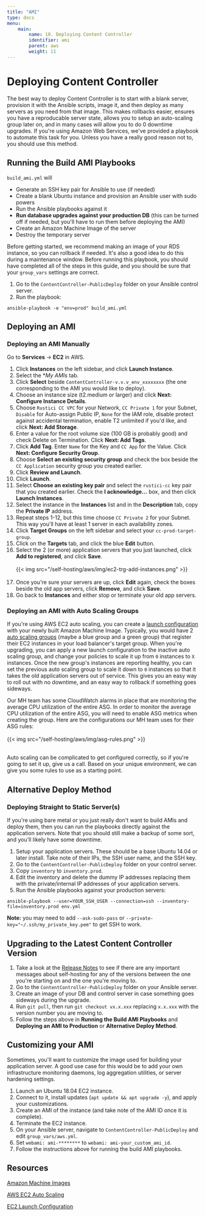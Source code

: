 ```yaml
---
title: "AMI"
type: docs
menu:
    main:
        name: 10. Deploying Content Controller
        identifier: ami
        parent: aws
        weight: 11
---
```


# Deploying Content Controller

The best way to deploy Content Controller is to start with a blank server, provision it with the Ansible scripts, image it, and then deploy as many servers as you need from that image.  This makes rollbacks easier, ensures you have a reproducable server state, allows you to setup an auto-scaling group later on, and in many cases will allow you to do 0 downtime upgrades.  If you're using Amazon Web Services, we've provided a playbook to automate this task for you.  Unless you have a really good reason not to, you should use this method.

## Running the Build AMI Playbooks

`build_ami.yml` will
* Generate an SSH key pair for Ansible to use (if needed)
* Create a blank Ubuntu instance and provision an Ansible user with sudo powers
* Run the Ansible playbooks against it
* **Run database upgrades against your production DB** (this can be turned off if needed, but you'll have to run them before deploying the AMI)
* Create an Amazon Machine Image of the server
* Destroy the temporary server

Before getting started, we recommend making an image of your RDS instance, so you can rollback if needed.  It's also a good idea to do this during a maintenance window.  Before running this playbook, you should have completed all of the steps in this guide, and you should be sure that your `group_vars` settings are correct.

1. Go to the `ContentController-PublicDeploy` folder on your Ansible control server.
2. Run the playbook:
```
ansible-playbook -e "env=prod" build_ami.yml
```

## Deploying an AMI

### Deploying an AMI Manually

Go to **Services** -> **EC2** in AWS.

1. Click **Instances** on the left sidebar, and click **Launch Instance**.
2. Select the **My AMIs* tab.
3. Click **Select** beside `ContentController-v.v.v_env_xxxxxxxx` (the one corresponding to the AMI you would like to deploy).
4. Choose an instance size (t2.medium or larger) and click **Next: Configure Instance Details**.
5. Choose `Rustici CC VPC` for your Network, `CC Private 1` for your Subnet, `Disable` for Auto-assign Public IP, `None` for the IAM role, disable protect against accidental termination, enable T2 unlimited if you'd like, and click **Next: Add Storage**.
6. Enter a value for the root volume size (100 GB is probably good) and check Delete on Termination.  Click **Next: Add Tags**.
7. Click **Add Tag**.  Enter `Name` for the Key and `CC App` for the Value.  Click **Next: Configure Security Group**.
8. Choose **Select an existing security group** and check the box beside the `CC Application` security group you created earlier.
9. Click **Review and Launch**.
10. Click **Launch**.
11. Select **Choose an existing key pair** and select the `rustici-cc` key pair that you created earlier.  Check the **I acknowledge...** box, and then click **Launch Instances**.
12. Select the instance in the **Instances** list and in the **Description** tab, copy the **Private IP** address.
13. Repeat steps 1-12, but this time choose `CC Private 2` for your Subnet.  This way you'll have at least 1 server in each availability zones.
14. Click **Target Groups** on the left sidebar and select your `cc-prod-target-group`.
15. Click on the **Targets** tab, and click the blue **Edit** button.
16. Select the 2 (or more) application servers that you just launched, click **Add to registered**, and click **Save**. <br><br>{{< img src="/self-hosting/aws/img/ec2-trg-add-instances.png" >}}<br><br>
17. Once you're sure your servers are up, click **Edit** again, check the boxes beside the old app servers, click **Remove**, and click **Save**.
18. Go back to **Instances** and either stop or terminate your old app servers.

### Deploying an AMI with Auto Scaling Groups

If you're using AWS EC2 auto scaling, you can create a [launch configuration](https://docs.aws.amazon.com/autoscaling/ec2/userguide/LaunchConfiguration.html) with your newly built Amazon Machine Image.  Typically, you would have 2 [auto scaling groups](https://docs.aws.amazon.com/autoscaling/ec2/userguide/AutoScalingGroup.html) (maybe a blue group and a green group) that register their EC2 instances in your load balancer's target group.  When you're upgrading, you can apply a new launch configuration to the inactive auto scaling group, and change your policies to scale it up from `0` instances to `X` instances.  Once the new group's instances are reporting healthy, you can set the previous auto scaling group to scale it down to `0` instances so that it takes the old application servers out of service.  This gives you an easy way to roll out with no downtime, and an easy way to rollback if something goes sideways.

Our MH team has some CloudWatch alarms in place that are monitoring the average CPU utilization of the entire ASG.  In order to monitor the average CPU utilization of the entire ASG, you will need to enable ASG metrics when creating the group.  Here are the configurations our MH team uses for their ASG rules:
<br><br>{{< img src="/self-hosting/aws/img/asg-rules.png" >}}<br><br>

Auto scaling can be complicated to get configured correctly, so if you're going to set it up, give us a call.  Based on your unique environment, we can give you some rules to use as a starting point.

## Alternative Deploy Method

### Deploying Straight to Static Server(s)

If you're using bare metal or you just really don't want to build AMIs and deploy them, then you can run the playbooks directly against the application servers.  Note that you should still make a backup of some sort, and you'll likely have some downtime.

1. Setup your application servers.  These should be a base Ubuntu 14.04 or later install.  Take note of their IPs, the SSH user name, and the SSH key.
2. Go to the `ContentController-PublicDeploy` folder on your control server.
3. Copy `inventory` to `inventory.prod`.
4. Edit the inventory and delete the dummy IP addresses replacing them with the private/internal IP addresses of your application servers.
5. Run the Ansible playbooks against your production servers:
```
ansible-playbook --user=YOUR_SSH_USER --connection=ssh --inventory-file=inventory.prod env.yml
```

**Note:** you may need to add `--ask-sudo-pass` or `--private-key="~/.ssh/my_private_key.pem"` to get SSH to work.

## Upgrading to the Latest Content Controller Version

1. Take a look at the [Release Notes](https://support.scorm.com/hc/en-us/sections/115000419513-Release-Notes) to see if there are any important messages about self-hosting for any of the versions between the one you're starting on and the one you're moving to.
2. Go to the `ContentController-PublicDeploy` folder on your Ansible server.
3. Create an image of your DB and control server in case something goes sideways during the upgrade.
4. Run `git pull`, then run `git checkout vx.x.xxx` replacing `x.x.xxx` with the version number you are moving to.
5. Follow the steps above in **Running the Build AMI Playbooks** and **Deploying an AMI to Production** or **Alternative Deploy Method**.

## Customizing your AMI

Sometimes, you'll want to customize the image used for building your application server.  A good use case for this would be to add your own infrastructure monitoring daemons, log aggregation utilities, or server hardening settings.

1. Launch an Ubuntu 18.04 EC2 instance.
2. Connect to it, install updates (`apt update && apt upgrade -y`), and apply your customizations.
3. Create an AMI of the instance (and take note of the AMI ID once it is complete).
4. Terminate the EC2 instance.
5. On your Ansible server, navigate to `ContentController-PublicDeploy` and edit `group_vars/aws.yml`.
6. Set `webami: ami-********` to `webami: ami-your_custom_ami_id`.
7. Follow the instructions above for running the build AMI playbooks.

## Resources

[Amazon Machine Images](https://docs.aws.amazon.com/AWSEC2/latest/UserGuide/AMIs.html)

[AWS EC2 Auto Scaling](https://docs.aws.amazon.com/autoscaling/ec2/userguide/what-is-amazon-ec2-auto-scaling.html)

[EC2 Launch Configuration](https://docs.aws.amazon.com/autoscaling/ec2/userguide/LaunchConfiguration.html)
